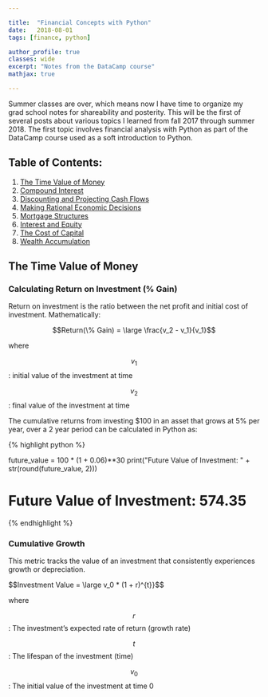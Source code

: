 ```yaml
---

title:  "Financial Concepts with Python"
date:   2018-08-01
tags: [finance, python]

author_profile: true
classes: wide
excerpt: "Notes from the DataCamp course"
mathjax: true

---
```


Summer classes are over, which means now I have time to organize my grad school notes for shareability
and posterity. This will be the first of several posts about various topics I learned from fall 2017 
through summer 2018. The first topic involves financial analysis with Python as part of the DataCamp course 
used as a soft introduction to Python. 

## Table of Contents:
1. [The Time Value of Money](#the-time-value-of-money)
2. [Compound Interest]()
3. [Discounting and Projecting Cash Flows]()
4. [Making Rational Economic Decisions]()
5. [Mortgage Structures]()
6. [Interest and Equity]()
7. [The Cost of Capital]()
8. [Wealth Accumulation]()


## The Time Value of Money

### Calculating Return on Investment (% Gain)

Return on investment is the ratio between the net profit and initial cost of investment. Mathematically: 

$$Return(\% Gain) = \large \frac{v_2 - v_1}{v_1}$$

where 

$$v_1$$: initial value of the investment at time

$$v_2$$: final value of the investment at time

The cumulative returns from investing $100 in an asset that grows at 5% per year, over a 2 year period can be calculated in Python as: 

{% highlight python %}

future_value = 100 * (1 + 0.06)**30
print("Future Value of Investment: " + str(round(future_value, 2)))

# Future Value of Investment: 574.35

{% endhighlight %}

### Cumulative Growth

This metric tracks the value of an investment that consistently experiences growth or depreciation. 

$$Investment Value = \large v_0 * (1 + r)^{t}}$$

where

$$r$$: The investment’s expected rate of return (growth rate)

$$t$$: The lifespan of the investment (time) 

$$v_0$$: The initial value of the investment at time 0








